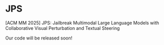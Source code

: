 # JPS
[ACM MM 2025] JPS: Jailbreak Multimodal Large Language Models with Collaborative Visual Perturbation and Textual Steering

Our code will be released soon!

